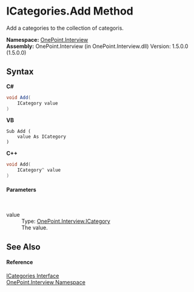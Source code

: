 # ICategories.Add Method 
 

Add a categories to the collection of categoris.

**Namespace:**&nbsp;<a href="N_OnePoint_Interview">OnePoint.Interview</a><br />**Assembly:**&nbsp;OnePoint.Interview (in OnePoint.Interview.dll) Version: 1.5.0.0 (1.5.0.0)

## Syntax

**C#**<br />
``` C#
void Add(
	ICategory value
)
```

**VB**<br />
``` VB
Sub Add ( 
	value As ICategory
)
```

**C++**<br />
``` C++
void Add(
	ICategory^ value
)
```


#### Parameters
&nbsp;<dl><dt>value</dt><dd>Type: <a href="T_OnePoint_Interview_ICategory">OnePoint.Interview.ICategory</a><br />The value.</dd></dl>

## See Also


#### Reference
<a href="T_OnePoint_Interview_ICategories">ICategories Interface</a><br /><a href="N_OnePoint_Interview">OnePoint.Interview Namespace</a><br />
